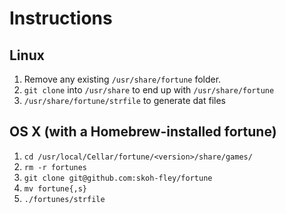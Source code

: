 Instructions
============

Linux
-----

1. Remove any existing `/usr/share/fortune` folder.
2. `git clone` into `/usr/share` to end up with `/usr/share/fortune`
3. `/usr/share/fortune/strfile` to generate dat files

OS X (with a Homebrew-installed fortune)
----------------------------------------
1. `cd /usr/local/Cellar/fortune/<version>/share/games/`
2. `rm -r fortunes`
3. `git clone git@github.com:skoh-fley/fortune`
4. `mv fortune{,s}`
5. `./fortunes/strfile`
